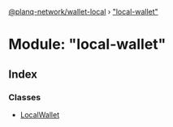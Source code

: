 [@planq-network/wallet-local](../README.md) › ["local-wallet"](_local_wallet_.md)

# Module: "local-wallet"

## Index

### Classes

* [LocalWallet](../classes/_local_wallet_.localwallet.md)
